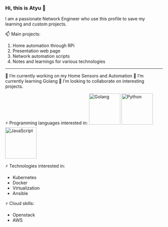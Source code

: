### Hi, this is Atyu 👋

I am a passionate Network Engineer who use this profile to save my learning and custom projects.

📫 Main projects:
1. Home automation through RPi
2. Presentation web page
3. Network automation scripts
4. Notes and learnings for various technologies
-------------------------------------------------------------------------------------------

🔭 I’m currently working on my Home Sensors and Automation
🌱 I’m currently learning Golang
👯 I’m looking to collaborate on interesting projects.

⚡ Programming languages interested in: 
<img src="https://golang.org/lib/godoc/images/go-logo-blue.svg" alt="Golang" width="100"/>
<img src="https://www.python.org/static/img/python-logo.png" alt="Python" width="100"/>
<img src="https://upload.wikimedia.org/wikipedia/commons/thumb/9/99/Unofficial_JavaScript_logo_2.svg/512px-Unofficial_JavaScript_logo_2.svg.png" alt="JavaScript" width="100"/>


⚡ Technologies interested in: 
  - Kubernetes
  - Docker
  - Virtualization
  - Ansible
  
⚡ Cloud skills:
  - Openstack
  - AWS
